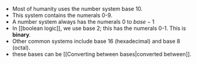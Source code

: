 - Most of humanity uses the number system base 10.
- This system contains the numerals 0-9.
- A number system always has the numerals $0$ to $base-1$
- In [[boolean logic]], we use base 2; this has the numerals 0-1. This is **binary**.
- Other common systems include base 16 (hexadecimal) and base 8 (octal).
- these bases can be [[Converting between bases|converted between]].